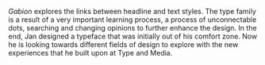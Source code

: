 *Gabion* explores the links between headline and text styles. The type family is a result of a very important learning process, a process of unconnectable dots, searching and changing opinions to further enhance the design. In the end, Jan designed a typeface that was initially out of his comfort zone. Now he is looking towards different fields of design to explore with the new experiences that he built upon at Type and Media. 
